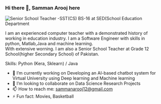 ### Hi there 👋, Samman Arooj here
![Senior School Teacher -SST(CS) BS-16 at SED(School Education Department ](https://github.com/hussain0048/hussain0048/blob/main/Dr%20mUSHTAQ%20hUSSAIN%20(2).png)

I am an experienced computer teacher with a demonstrated history of working in education industry. I am a Software Engineer with skills in python, Matlab,Java and machine learning.  
With extensive worning. I am also a Senior School Teacher at Grade 12 School(higher Secondary School) of Pakistan.



Skills: Python (Kera, Sklearn) / Java

- 🔭 I’m currently working on Developing an AI-based chatbot system for Virtual University using Deep learning and Machine learning 
- 👯 I’m looking to collaborate on  Data Science Research Projects 
- 📫 How to reach me: sammanarooj12@gmail.com 
- ⚡ Fun fact: Movies, Basketball 

